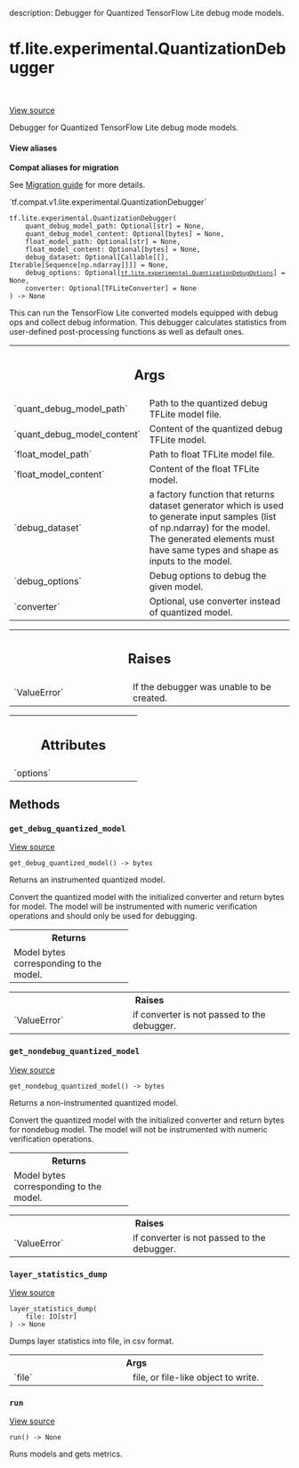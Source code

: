 description: Debugger for Quantized TensorFlow Lite debug mode models.

<div itemscope itemtype="http://developers.google.com/ReferenceObject">
<meta itemprop="name" content="tf.lite.experimental.QuantizationDebugger" />
<meta itemprop="path" content="Stable" />
<meta itemprop="property" content="__init__"/>
<meta itemprop="property" content="get_debug_quantized_model"/>
<meta itemprop="property" content="get_nondebug_quantized_model"/>
<meta itemprop="property" content="layer_statistics_dump"/>
<meta itemprop="property" content="run"/>
</div>

# tf.lite.experimental.QuantizationDebugger

<!-- Insert buttons and diff -->

<table class="tfo-notebook-buttons tfo-api nocontent" align="left">

</table>

<a target="_blank" href="/code/stable/tensorflow/lite/tools/optimize/debugging/python/debugger.py">View source</a>



Debugger for Quantized TensorFlow Lite debug mode models.

<section class="expandable">
  <h4 class="showalways">View aliases</h4>
  <p>
<b>Compat aliases for migration</b>
<p>See
<a href="https://www.tensorflow.org/guide/migrate">Migration guide</a> for
more details.</p>
<p>`tf.compat.v1.lite.experimental.QuantizationDebugger`</p>
</p>
</section>

<pre class="devsite-click-to-copy prettyprint lang-py tfo-signature-link">
<code>tf.lite.experimental.QuantizationDebugger(
    quant_debug_model_path: Optional[str] = None,
    quant_debug_model_content: Optional[bytes] = None,
    float_model_path: Optional[str] = None,
    float_model_content: Optional[bytes] = None,
    debug_dataset: Optional[Callable[[], Iterable[Sequence[np.ndarray]]]] = None,
    debug_options: Optional[<a href="../../../tf/lite/experimental/QuantizationDebugOptions.md"><code>tf.lite.experimental.QuantizationDebugOptions</code></a>] = None,
    converter: Optional[TFLiteConverter] = None
) -> None
</code></pre>



<!-- Placeholder for "Used in" -->

This can run the TensorFlow Lite converted models equipped with debug ops and
collect debug information. This debugger calculates statistics from
user-defined post-processing functions as well as default ones.

<!-- Tabular view -->
 <table class="responsive fixed orange">
<colgroup><col width="214px"><col></colgroup>
<tr><th colspan="2"><h2 class="add-link">Args</h2></th></tr>

<tr>
<td>
`quant_debug_model_path`
</td>
<td>
Path to the quantized debug TFLite model file.
</td>
</tr><tr>
<td>
`quant_debug_model_content`
</td>
<td>
Content of the quantized debug TFLite model.
</td>
</tr><tr>
<td>
`float_model_path`
</td>
<td>
Path to float TFLite model file.
</td>
</tr><tr>
<td>
`float_model_content`
</td>
<td>
Content of the float TFLite model.
</td>
</tr><tr>
<td>
`debug_dataset`
</td>
<td>
a factory function that returns dataset generator which is
used to generate input samples (list of np.ndarray) for the model. The
generated elements must have same types and shape as inputs to the
model.
</td>
</tr><tr>
<td>
`debug_options`
</td>
<td>
Debug options to debug the given model.
</td>
</tr><tr>
<td>
`converter`
</td>
<td>
Optional, use converter instead of quantized model.
</td>
</tr>
</table>



<!-- Tabular view -->
 <table class="responsive fixed orange">
<colgroup><col width="214px"><col></colgroup>
<tr><th colspan="2"><h2 class="add-link">Raises</h2></th></tr>

<tr>
<td>
`ValueError`
</td>
<td>
If the debugger was unable to be created.
</td>
</tr>
</table>





<!-- Tabular view -->
 <table class="responsive fixed orange">
<colgroup><col width="214px"><col></colgroup>
<tr><th colspan="2"><h2 class="add-link">Attributes</h2></th></tr>

<tr>
<td>
`options`
</td>
<td>

</td>
</tr>
</table>



## Methods

<h3 id="get_debug_quantized_model"><code>get_debug_quantized_model</code></h3>

<a target="_blank" href="/code/stable/tensorflow/lite/tools/optimize/debugging/python/debugger.py">View source</a>

<pre class="devsite-click-to-copy prettyprint lang-py tfo-signature-link">
<code>get_debug_quantized_model() -> bytes
</code></pre>

Returns an instrumented quantized model.

Convert the quantized model with the initialized converter and
return bytes for model. The model will be instrumented with numeric
verification operations and should only be used for debugging.

<!-- Tabular view -->
 <table class="responsive fixed orange">
<colgroup><col width="214px"><col></colgroup>
<tr><th colspan="2">Returns</th></tr>
<tr class="alt">
<td colspan="2">
Model bytes corresponding to the model.
</td>
</tr>

</table>



<!-- Tabular view -->
 <table class="responsive fixed orange">
<colgroup><col width="214px"><col></colgroup>
<tr><th colspan="2">Raises</th></tr>

<tr>
<td>
`ValueError`
</td>
<td>
if converter is not passed to the debugger.
</td>
</tr>
</table>



<h3 id="get_nondebug_quantized_model"><code>get_nondebug_quantized_model</code></h3>

<a target="_blank" href="/code/stable/tensorflow/lite/tools/optimize/debugging/python/debugger.py">View source</a>

<pre class="devsite-click-to-copy prettyprint lang-py tfo-signature-link">
<code>get_nondebug_quantized_model() -> bytes
</code></pre>

Returns a non-instrumented quantized model.

Convert the quantized model with the initialized converter and
return bytes for nondebug model. The model will not be instrumented with
numeric verification operations.

<!-- Tabular view -->
 <table class="responsive fixed orange">
<colgroup><col width="214px"><col></colgroup>
<tr><th colspan="2">Returns</th></tr>
<tr class="alt">
<td colspan="2">
Model bytes corresponding to the model.
</td>
</tr>

</table>



<!-- Tabular view -->
 <table class="responsive fixed orange">
<colgroup><col width="214px"><col></colgroup>
<tr><th colspan="2">Raises</th></tr>

<tr>
<td>
`ValueError`
</td>
<td>
if converter is not passed to the debugger.
</td>
</tr>
</table>



<h3 id="layer_statistics_dump"><code>layer_statistics_dump</code></h3>

<a target="_blank" href="/code/stable/tensorflow/lite/tools/optimize/debugging/python/debugger.py">View source</a>

<pre class="devsite-click-to-copy prettyprint lang-py tfo-signature-link">
<code>layer_statistics_dump(
    file: IO[str]
) -> None
</code></pre>

Dumps layer statistics into file, in csv format.


<!-- Tabular view -->
 <table class="responsive fixed orange">
<colgroup><col width="214px"><col></colgroup>
<tr><th colspan="2">Args</th></tr>

<tr>
<td>
`file`
</td>
<td>
file, or file-like object to write.
</td>
</tr>
</table>



<h3 id="run"><code>run</code></h3>

<a target="_blank" href="/code/stable/tensorflow/lite/tools/optimize/debugging/python/debugger.py">View source</a>

<pre class="devsite-click-to-copy prettyprint lang-py tfo-signature-link">
<code>run() -> None
</code></pre>

Runs models and gets metrics.




